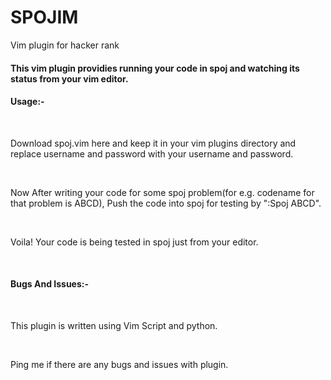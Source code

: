 SPOJIM
======
Vim plugin for hacker rank

<h4>
This vim plugin providies running your code in spoj and watching its status from your vim editor.
</h4>

<h4>Usage:-</h4></br>
<p>Download spoj.vim here and keep it in your vim plugins directory and replace username and password with your username and
password.</p><br/>
<p>Now After writing your code for some spoj problem(for e.g. codename for that problem is ABCD), Push the code into spoj for testing
by ":Spoj ABCD".</p><br/> 
<p>Voila! Your code is being tested in spoj just from your editor.</p><br/>


<h4>Bugs And Issues:-</h4></br>
<p>This plugin is written using Vim Script and python.</p></br>
<p>Ping me if there are any bugs and issues with plugin.</p>
